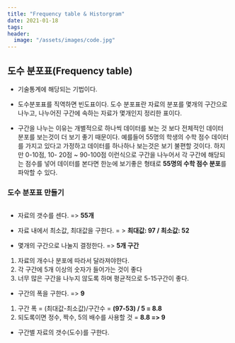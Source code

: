 ```yaml
---
title: "Frequency table & Historgram"
date: 2021-01-18
tags:
header:
  image: "/assets/images/code.jpg"
---
```


## 도수 분포표(Frequency table)

 * 기술통계에 해당되는 기법이다.

 * 도수분포표를 직역하면 빈도표이다. 도수 분포표란 자료의 분포를 몇개의 구간으로 나누고, 나누어진 구간에 속하는 자료가 몇개인지 정리한 표이다.

 * 구간을 나누는 이유는 개별적으로 하나씩 데이터를 보는 것 보다 전체적인 데이터 분포를 보는것이 더 보기 좋기 때문이다. 예를들어 55명의 학생의 수학 점수 데이터를 가지고 있다고 가정하고 데이터를 하나하나 보는것은 보기 불편할 것이다. 하지만 0-10점, 10- 20점 ~ 90-100점 이런식으로 구간을 나누어서 각 구간에 해당되는 점수를 넣어 데이터를 본다면 한눈에 보기좋은 형태로 **55명의 수학 점수 분포**를 파악할 수 있다.



### 도수 분포표 만들기

<img src="{{ site.url }}{{ site.baseurl }}/assets/images/Statistics/4.png" alt="">

 * 자료의 갯수를 센다. => **55개**

 * 자료 내에서 최소값, 최대값을 구한다. = > **최대값: 97 / 최소값: 52**

 * 몇개의 구간으로 나눌지 결정한다. => **5개 구간**

 1. 자료의 개수나 분포에 따라서 달라져야한다.
 2. 각 구간에 5개 이상의 숫자가 들어가는 것이 좋다
 3. 너무 많은 구간을 나누지 않도록 하며 평균적으로 5-15구간이 좋다.

 * 구간의 폭을 구한다. => **9**

 1. 구간 폭 = (최대값-최소값)/구간수 = **(97-53) / 5 = 8.8**
 2. 되도록이면 정수, 짝수, 5의 배수를 사용할 것 = **8.8 => 9**

 * 구간별 자료의 갯수(도수)를 구한다.

 <img src="{{ site.url }}{{ site.baseurl }}/assets/images/Statistics/5.png" alt="">

